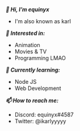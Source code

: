 ***👋 Hi, I’m equinyx***
- I'm also known as karl


***👀 Interested in:***
- Animation
- Movies & TV
- Programming LMAO


***🌱 Currently learning:***
- Node JS
- Web Development


***📫 How to reach me:***
- Discord: equinyx#4587
- Twitter: @ikarlyyyyy


